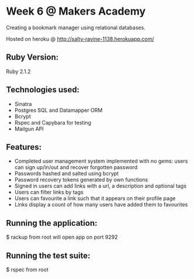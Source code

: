 Week 6 @ Makers Academy
=======================
Creating a bookmark manager using relational databases.
 
Hosted on heroku @ http://salty-ravine-1138.herokuapp.com/

Ruby Version:
-------------
Ruby 2.1.2

Technologies used:
------------------
- Sinatra
- Postgres SQL and Datamapper ORM
- Bcrypt
- Rspec and Capybara for testing
- Mailgun API

Features:
---------
- Completed user management system implemented with no gems: users can sign up/in/out and recover forgotten password
- Passwords hashed and salted using bcrypt
- Password recovery tokens generated by own functions
- Signed in users can add links with a url, a description and optional tags
- Users can filter links by tags
- Users can favourite a link such that it appears on their profile page
- Links display a count of how many users have added them to favourites

Running the application:
------------------------
$ rackup from root will open app on port 9292

Running the test suite:
-----------------------
$ rspec from root



